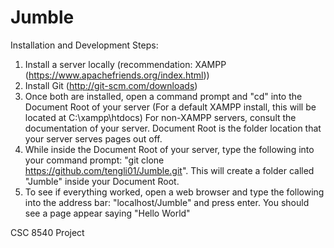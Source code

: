 Jumble
======

Installation and Development Steps:

1) Install a server locally (recommendation: XAMPP (https://www.apachefriends.org/index.html))
2) Install Git (http://git-scm.com/downloads)
3) Once both are installed, open a command prompt and "cd" into the Document Root of your server (For a default XAMPP install, this will be located at C:\xampp\htdocs)
	For non-XAMPP servers, consult the documentation of your server. Document Root is the folder location that your server serves pages out off.
4) While inside the Document Root of your server, type the following into your command prompt: "git clone https://github.com/tengli01/Jumble.git". This will create a folder called "Jumble" inside your Document Root.
5) To see if everything worked, open a web browser and type the following into the address bar: "localhost/Jumble" and press enter. You should see a page appear saying "Hello World"

CSC 8540 Project
